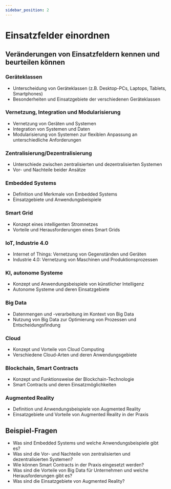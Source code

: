 ```yaml
---
sidebar_position: 2
---
```


# Einsatzfelder einordnen

<!-- Veränderungen von Einsatzfeldern kennen und
beurteilen können

-   Geräteklassen
-   Vernetzung, Integration und Modularisierung, Zentralisierung/Dezentralisierung, Embedded Systems
-   Smart Grid
-   oT, Industrie 4.0
-   Kl, autonome Systeme
-   Big Data
-   Cloud
-   Block Chain, Smart Contracts
-   Augmented Reality -->

## Veränderungen von Einsatzfeldern kennen und beurteilen können

### Geräteklassen

-   Unterscheidung von Geräteklassen (z.B. Desktop-PCs, Laptops, Tablets, Smartphones)
-   Besonderheiten und Einsatzgebiete der verschiedenen Geräteklassen

### Vernetzung, Integration und Modularisierung

-   Vernetzung von Geräten und Systemen
-   Integration von Systemen und Daten
-   Modularisierung von Systemen zur flexiblen Anpassung an unterschiedliche Anforderungen

### Zentralisierung/Dezentralisierung

-   Unterschiede zwischen zentralisierten und dezentralisierten Systemen
-   Vor- und Nachteile beider Ansätze

### Embedded Systems

-   Definition und Merkmale von Embedded Systems
-   Einsatzgebiete und Anwendungsbeispiele

### Smart Grid

-   Konzept eines intelligenten Stromnetzes
-   Vorteile und Herausforderungen eines Smart Grids

### IoT, Industrie 4.0

-   Internet of Things: Vernetzung von Gegenständen und Geräten
-   Industrie 4.0: Vernetzung von Maschinen und Produktionsprozessen

### KI, autonome Systeme

-   Konzept und Anwendungsbeispiele von künstlicher Intelligenz
-   Autonome Systeme und deren Einsatzgebiete

### Big Data

-   Datenmengen und -verarbeitung im Kontext von Big Data
-   Nutzung von Big Data zur Optimierung von Prozessen und Entscheidungsfindung

### Cloud

-   Konzept und Vorteile von Cloud Computing
-   Verschiedene Cloud-Arten und deren Anwendungsgebiete

### Blockchain, Smart Contracts

-   Konzept und Funktionsweise der Blockchain-Technologie
-   Smart Contracts und deren Einsatzmöglichkeiten

### Augmented Reality

-   Definition und Anwendungsbeispiele von Augmented Reality
-   Einsatzgebiete und Vorteile von Augmented Reality in der Praxis

## Beispiel-Fragen

-   Was sind Embedded Systems und welche Anwendungsbeispiele gibt es?
-   Was sind die Vor- und Nachteile von zentralisierten und dezentralisierten Systemen?
-   Wie können Smart Contracts in der Praxis eingesetzt werden?
-   Was sind die Vorteile von Big Data für Unternehmen und welche Herausforderungen gibt es?
-   Was sind die Einsatzgebiete von Augmented Reality?
